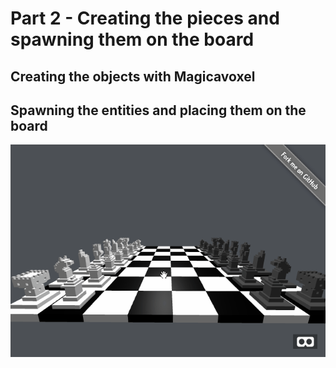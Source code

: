 # Part 2 - Creating the pieces and spawning them on the board

## Creating the objects with Magicavoxel

## Spawning the entities and placing them on the board

![alt text](img/chessboard_pieces.gif "Board preview")
